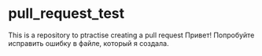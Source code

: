 # pull_request_test
This is a repository to ptractise creating a pull request
Привет! Попробуйте исправить ошибку в файле, который я создала.
